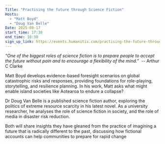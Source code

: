 ```yaml
---
Title: "Practising the future through Science Fiction"
Hosts:
  - "Matt Boyd"
  - "Doug Van Belle"
Date: 2025-09-17
start_time: 17:30
end_time: 18:30
sign_up_link: https://events.humanitix.com/practising-the-future-through-science-fiction/tickets
---
```


_“One of the biggest roles of science fiction is to prepare people to accept
the future without pain and to encourage a flexibility of the mind.”_  -- Arthur
C Clarke

Matt Boyd develops evidence-based foresight scenarios on global catastrophic
risks and responses, providing foundations for role-playing, storytelling, and
resilience planning. In his work, Matt asks what might enable island societies
like Aotearoa to endure a collapse?

Dr Doug Van Belle is a published science
fiction author, exploring the politics of extreme resource scarcity in his
latest novel. As a university researcher, he analyses the role of science
fiction in society, and the role of media in disaster risk reduction.

Both will share insights they have gleaned from the practice of imagining a future
that is radically different to the past, discussing how fictional accounts can
help communities to prepare for rapid change
